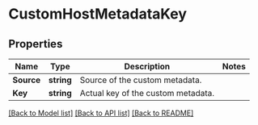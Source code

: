 # CustomHostMetadataKey

## Properties
Name | Type | Description | Notes
------------ | ------------- | ------------- | -------------
**Source** | **string** | Source of the custom metadata. | 
**Key** | **string** | Actual key of the custom metadata. | 

[[Back to Model list]](../README.md#documentation-for-models) [[Back to API list]](../README.md#documentation-for-api-endpoints) [[Back to README]](../README.md)


